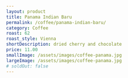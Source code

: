 ```yaml
---
layout: product
title: Panama Indian Baru
permalink: /coffee/panama-indian-baru/
category: Coffee
roast: 62
roast_style: Vienna 
shortDescription: dried cherry and chocolate
price: 11.00
smallImage: /assets/images/coffee-panama.jpg
largeImage: /assets/images/coffee-panama.jpg
# soldOut: false
---  
```

